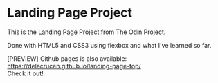 # Landing Page Project

This is the Landing Page Project from The Odin Project.

Done with HTML5 and CSS3 using flexbox and what I've learned so far.

[PREVIEW] Github pages is also available:  
https://delacrucen.github.io/landing-page-top/  
Check it out!
